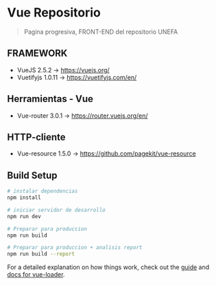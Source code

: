 # Vue Repositorio

> Pagina progresiva, FRONT-END del repositorio UNEFA

## FRAMEWORK

* VueJS 2.5.2 -> https://vuejs.org/
* Vuetifyjs 1.0.11 -> https://vuetifyjs.com/en/

## Herramientas - Vue

* Vue-router 3.0.1 -> https://router.vuejs.org/en/

## HTTP-cliente

* Vue-resource 1.5.0 -> https://github.com/pagekit/vue-resource

## Build Setup

``` bash
# instalar dependencias
npm install

# iniciar servidor de desarrollo
npm run dev

# Preparar para produccion
npm run build

# Preparar para produccion + analisis report
npm run build --report
```

For a detailed explanation on how things work, check out the [guide](http://vuejs-templates.github.io/webpack/) and [docs for vue-loader](http://vuejs.github.io/vue-loader).
